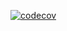 [![codecov](https://codecov.io/gh/tino-ryan/Muscle-mommies/branch/dev/graph/badge.svg)](https://codecov.io/gh/tino-ryan/Muscle-mommies)
